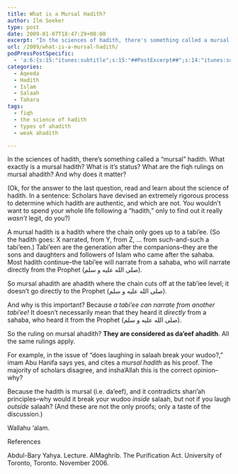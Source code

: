 ```yaml
---
title: What is a Mursal Hadith?
author: Ilm Seeker
type: post
date: 2009-01-07T18:47:29+00:00
excerpt: "In the sciences of hadith, there's something called a mursal hadith. What exactly is a mursal hadith? What is it's status? What are the fiqh rulings on mursal ahadith? And why does it matter? This comes into play in the issue of: does laughing in salaah break your wudoo?"
url: /2009/what-is-a-mursal-hadith/
podPressPostSpecific:
  - 'a:6:{s:15:"itunes:subtitle";s:15:"##PostExcerpt##";s:14:"itunes:summary";s:15:"##PostExcerpt##";s:15:"itunes:keywords";s:17:"##WordPressCats##";s:13:"itunes:author";s:10:"##Global##";s:15:"itunes:explicit";s:2:"No";s:12:"itunes:block";s:2:"No";}'
categories:
  - Aqeeda
  - Hadith
  - Islam
  - Salaah
  - Tahara
tags:
  - fiqh
  - the science of hadith
  - types of ahadith
  - weak ahadith

---
```

In the sciences of hadith, there&#8217;s something called a &#8220;mursal&#8221; hadith. What exactly is a mursal hadith? What is it&#8217;s status? What are the fiqh rulings on mursal ahadith? And why does it matter?

(Ok, for the answer to the last question, read and learn about the science of hadith. In a sentence: Scholars have devised an extremely rigorous process to determine which hadith are authentic, and which are not. You wouldn&#8217;t want to spend your whole life following a &#8220;hadith,&#8221; only to find out it really _wasn&#8217;t_ legit, do you?)

A mursal hadith is a hadith where the chain only goes up to a tabi&#8217;ee. (So the hadith goes: X narrated, from Y, from Z, &#8230; from such-and-such a tabi&#8217;een.) Tabi&#8217;een are the generation after the companions&#8211;they are the sons and daughters and followers of Islam who came after the sahaba. Most hadith continue&#8211;the tabi&#8217;ee will narrate from a sahaba, who will narrate directly from the Prophet (صلى الله عليه و سلم).

So mursal ahadith are ahadith where the chain cuts off at the tab&#8217;iee level; it doesn&#8217;t go directly to the Prophet (صلى الله عليه و سلم).

And why is this important? Because _a tabi&#8217;ee can narrate from another tabi&#8217;ee!_ It doesn&#8217;t necessarily mean that they heard it _directly_ from a sahaba, who heard it from the Prophet (صلى الله عليه و سلم).

So the ruling on mursal ahadith? **They are considered as da&#8217;eef ahadith**. All the same rulings apply.

For example, in the issue of &#8220;does laughing in salaah break your wudoo?,&#8221; imam Abu Hanifa says yes, and cites a _mursal hadith_ as his proof. The majority of scholars disagree, and insha&#8217;Allah this is the correct opinion&#8211;why?

Because the hadith is mursal (i.e. da&#8217;eef), and it contradicts shari&#8217;ah principles&#8211;why would it break your wudoo _inside_ salaah, but not if you laugh _outside_ salaah? (And these are not the only proofs; only a taste of the discussion.)

Wallahu &#8216;alam.

<div id="referencesTitle">
  References
</div>

<p class="reference">
  Abdul-Bary Yahya. Lecture. AlMaghrib. The Purification Act. University of Toronto, Toronto. November 2006.
</p>
